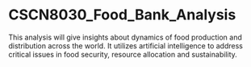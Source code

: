 # CSCN8030_Food_Bank_Analysis
This analysis will give insights about dynamics of food production and distribution across the world. It utilizes artificial intelligence to address critical issues in food security, resource allocation and sustainability.
